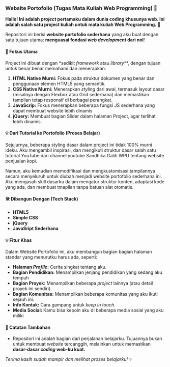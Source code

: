 ### Website Portofolio (Tugas Mata Kuliah Web Programming) 📄

**Hallo! Ini adalah _project_ pertamaku dalam dunia coding khusunya web. Ini adalah salah satu project kuliah untuk mata kuliah Web Programming.** 👋

Repositori ini berisi **website portofolio sederhana** yang aku buat dengan satu tujuan utama: **menguasai fondasi _web development_ dari nol**!

#### 🎯 Fokus Utama
Project ini dibuat dengan *sedikit _framework_ atau _library_**, dengan tujuan untuk benar benar memahami dan menerapkan:

1. **HTML Native Murni:** Fokus pada struktur dokumen yang benar dan penggunaan elemen HTML5 yang semantik.
2. **CSS Native Murni:** Menerapkan _styling_ dari awal, termasuk layout dasar (misalnya dengan Flexbox atau Grid sederhana) dan memastikan tampilan tetap responsif di berbagai perangkat.
3. **JavaScrip:** Fokus menerapkan beberapa fungsi JS sederhana yang dapat membuat website lebih dinamis
4. **jQuery:** Membuat bagian Slider dalam halaman Project, agar terlihat lebih dinamis. 

#### 💡 Dari Tutorial ke Portofolio (Proses Belajar)
Sejujurnya, beberapa styling dasar dalam project ini tidak 100% murni ideku. Aku mengambil inspirasi, dan mengikuti struktur dasar salah satu tutorial YouTube dari channel youtube Sandhika Galih WPU tentang website penjualan kopi.

Namun, aku kemudian memodifikasi dan mengkustomisasi tampilannya secara menyeluruh untuk diubah menjadi website portofolio sederhana ini. Aku mengasah skill dasarku dalam mengatur struktur konten, adaptasi kode yang ada, dan membuat tmapilan tanpa batuan alat otomatis. 

#### 🛠️ Dibangun Dengan (Tech Stack)

- **HTML5**
- **Simple CSS**
- **jQuery**
- **JavaSript Sederhana**

#### 💡 Fitur Khas

Dalam Website Portofolio ini, aku membangun bagian bagian halaman standar yang menurutku harus ada, seperti:

- **Halaman _Profile_:** Cerita singkat tentang aku.
- **Bagian Pendidikan:** Menampilkan jenjang pendidikan yang sedang aku tempuh
- **Bagian Proyek:** Menampilkan beberapa _project_ lainnya (atau detail proyek ini sendiri).
- **Bagian Komunitas:** Menampilkan beberapa komunitas yang aku ikuti sejauh ini.
- **Info Kontak:** Cara gampang untuk _keep in touch_.
- **Media Social:** Kamu bisa kepoin aku di beberapa media sosial yang aku miliki

#### 📣 Catatan Tambahan

- Repositori ini adalah bagian dari perjalanan belajarku. Tujuannya bukan untuk membuat _website_ tercanggih, melainkan untuk memastikan **dasar-dasar _coding_ web-ku kuat.**

_Terima kasih sudah mampir dan melihat proses belajarku!_ ✨
